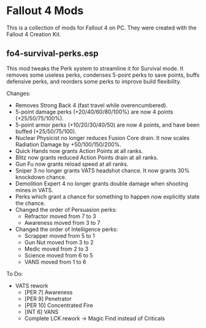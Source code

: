 # Fallout 4 Mods

This is a collection of mods for Fallout 4 on PC. They were created with the Fallout 4 Creation Kit.

## fo4-survival-perks.esp

This mod tweaks the Perk system to streamline it for Survival mode. It removes some useless perks, condenses 5-point perks to save points, buffs defensive perks, and reorders some perks to improve build flexibility.

Changes:
- Removes Strong Back 4 (fast travel while overencumbered).
- 5-point damage perks (+20/40/60/80/100%) are now 4 points (+25/50/75/100%).
- 5-point armor perks (+10/20/30/40/50) are now 4 points, and have been buffed (+25/50/75/100).
- Nuclear Physicist no longer reduces Fusion Core drain. It now scales Radiation Damage by +50/100/150/200%.
- Quick Hands now grants Action Points at all ranks.
- Blitz now grants reduced Action Points drain at all ranks.
- Gun Fu now grants reload speed at all ranks.
- Sniper 3 no longer grants VATS headshot chance. It now grants 30% knockdown chance.
- Demolition Expert 4 no longer grants double damage when shooting mines in VATS.
- Perks which grant a chance for something to happen now explicitly state the chance.
- Changed the order of Persuasion perks:
  - Refractor moved from 7 to 3
  - Awareness moved from 3 to 7
- Changed the order of Intelligence perks:
  - Scrapper moved from 5 to 1
  - Gun Nut moved from 3 to 2
  - Medic moved from 2 to 3
  - Science moved from 6 to 5
  - VANS moved from 1 to 6

To Do:
- VATS rework
  - [PER 7] Awareness
  - [PER 9] Penetrator
  - [PER 10] Concentrated Fire
  - [INT 6] VANS
  - Complete LCK rework -> Magic Find instead of Criticals